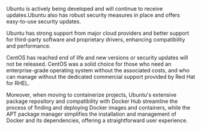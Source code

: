 Ubuntu is actively being developed and will continue to receive updates.Ubuntu also has robust security measures in place and offers easy-to-use security updates. 

Ubuntu has strong support from major cloud providers and better support for third-party software and proprietary drivers, enhancing compatibility and performance.

CentOS has reached end of life and new versions or security updates will not be released.
CentOS was a solid choice for those who need an enterprise-grade operating system without the associated costs, and who can manage without the dedicated commercial support provided by Red Hat for RHEL.

Moreover, when moving to containerize projects, Ubuntu's extensive package repository and compatibility with Docker Hub streamline the process of finding and deploying Docker images and containers, while the APT package manager simplifies the installation and management of Docker and its dependencies, offering a straightforward user experience.

